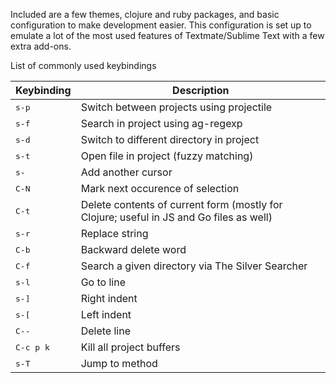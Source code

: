 Included are a few themes, clojure and ruby packages, and basic configuration to make development easier. This configuration is set up to emulate a lot of the most used features of Textmate/Sublime Text with a few extra add-ons.

List of commonly used keybindings

Keybinding         | Description
-------------------|------------------------------------------------------------
<kbd>s-p</kbd> | Switch between projects using projectile
<kbd>s-f</kbd> | Search in project using ag-regexp
<kbd>s-d</kbd> | Switch to different directory in project
<kbd>s-t</kbd> | Open file in project (fuzzy matching)
<kbd>s-<mouse-1></kbd> | Add another cursor
<kbd>C-N</kbd> | Mark next occurence of selection
<kbd>C-t</kbd> | Delete contents of current form (mostly for Clojure; useful in JS and Go files as well)
<kbd>s-r</kbd> | Replace string
<kbd>C-b</kbd> | Backward delete word
<kbd>C-f</kbd> | Search a given directory via The Silver Searcher
<kbd>s-l</kbd> | Go to line
<kbd>s-]</kbd> | Right indent
<kbd>s-[</kbd> | Left indent
<kbd>C--</kbd> | Delete line
<kbd>C-c p k</kbd> | Kill all project buffers
<kbd>s-T</kbd> | Jump to method
